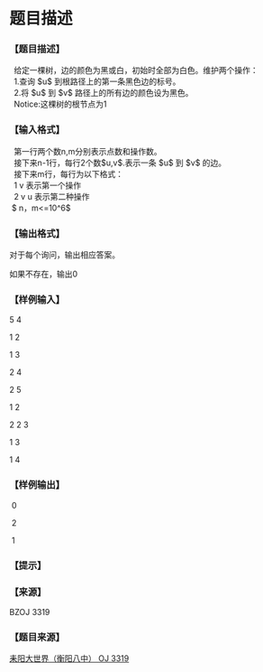 # 题目描述


<h3>
【题目描述】
</h3>
<div class="content">
<div>
  给定一棵树，边的颜色为黑或白，初始时全部为白色。维护两个操作：
</div>
<div>
  1.查询 $u$ 到根路径上的第一条黑色边的标号。
</div>
<div>
  2.将 $u$ 到 $v$ 路径上的所有边的颜色设为黑色。
</div>
<div>
  Notice:这棵树的根节点为1
</div>
</div>
<h3>
【输入格式】
</h3>
<div class="content">
<div>
<div>
<div>
  第一行两个数n,m分别表示点数和操作数。
</div>
<div>
  接下来n-1行，每行2个数$u,v$.表示一条 $u$ 到 $v$ 的边。
</div>
<div>
  接下来m行，每行为以下格式：
</div>
<div>
  1 v 表示第一个操作
</div>
<div>
  2 v u 表示第二种操作
</div>
<div>
 $ n，m&lt;=10^6$
</div>
</div>
</div>
</div>
<h3>
【输出格式】
</h3>
<p>
对于每个询问，输出相应答案。
</p>
<p>
如果不存在，输出0
</p>
<h3>
【样例输入】
</h3>
<p>
5 4
</p>
<p>
1 2
</p>
<p>
1 3
</p>
<p>
2 4
</p>
<p>
2 5
</p>
<p>
1 2
</p>
<p>
2 2 3
</p>
<p>
1 3
</p>
<p>
1 4
</p>
<h3>
【样例输出】
</h3>
<p>
 0 
</p>
<p>
 2 
</p>
<p>
 1
</p>
<h3>
【提示】
</h3>
<h3>
【来源】
</h3>
<div class="content">
<p>
BZOJ 3319<a href="problemset.php?search="></a> 
</p>
</div>
<h3>
【题目来源】
</h3>
<a href="http://www.lydsy.com/JudgeOnline/problem.php?id=3319">耒阳大世界（衡阳八中） OJ 3319</a>
